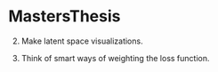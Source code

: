 # MastersThesis

2. Make latent space visualizations.

2. Think of smart ways of weighting the loss function.